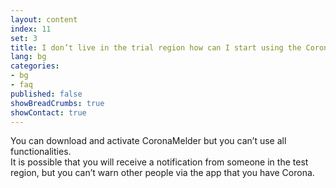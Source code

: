 ```yaml
---
layout: content
index: 11
set: 3
title: I don’t live in the trial region how can I start using the CoronaMelder app?
lang: bg
categories:
- bg
- faq
published: false
showBreadCrumbs: true
showContact: true
---
```


You can download and activate CoronaMelder but you can’t use all functionalities.  
It is possible that you will receive a notification from someone in the test region, but you can’t warn other people via the app that you have Corona.  
